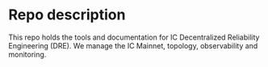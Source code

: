 # Repo description

This repo holds the tools and documentation for IC Decentralized Reliability Engineering (DRE). We manage the IC Mainnet, topology, observability and monitoring.
